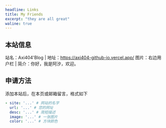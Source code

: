 ```yaml
---
headline: Links
title: My Friends
excerpt: "they are all great"
waline: true
---
```


## 本站信息

<div class="flex gap-5">
  <span>站名：Axi404'Blog</span>
  <span>|</span>
  <span>
  地址：<a href="https://axi404-github-io.vercel.app/">https://axi404-github-io.vercel.app/</a>
  </span>
  <span>图片：右边用户栏</span>
  <span>|</span>
  <span>简介：你好，我是阿汐，欢迎。</span>
</div>

## 申请方法

添加本站后，在本页或邮箱留言，格式如下

```yaml
- site: '...' # 网站的名字
  url: '...' # 您的网址
  desc: '...' # 简短描述
  image: '...' # 一张图片
  color: '...' # 方块颜色
```


<br />
<br />

<hairy-links 
  :links="[
    {
      name: '主治医师李大华',
      url: 'https://ilovebread.buzz',
      image: 'https://Axi404.github.io/picx-images-hosting/Assyrian.4qr92oh1mq.png',
      color: '#e9546b',
      desc: '何地才是樂土，讓競爭做指數。',
    },
    {
      name: '小树',
      url: 'https://blog.juniortree.com',
      image: 'https://Axi404.github.io/picx-images-hosting/xiaoshu.7sn53widtv.jpeg',
      color: '#e9546b',
      desc: '「妳突然對我説 七里香的名字很美」',
    },
  ]"
/>
